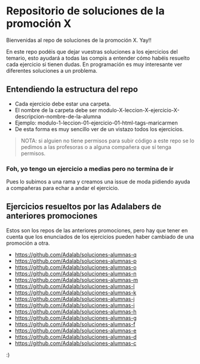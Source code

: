 # Repositorio de soluciones de la promoción X

Bienvenidas al repo de soluciones de la promoción X. Yay!!

En este repo podéis que dejar vuestras soluciones a los ejercicios del temario, esto ayudará a todas las compis a entender cómo habéis resuelto cada ejercicio si tienen dudas. En programación es muy interesante ver diferentes soluciones a un problema.

## Entendiendo la estructura del repo

- Cada ejercicio debe estar una carpeta.
- El nombre de la carpeta debe ser modulo-X-leccion-X-ejercicio-X-descripcion-nombre-de-la-alumna
- Ejemplo: modulo-1-leccion-01-ejercicio-01-html-tags-maricarmen
- De esta forma es muy sencillo ver de un vistazo todos los ejercicios.

> NOTA: si alguien no tiene permisos para subir código a este repo se lo pedimos a las profesoras o a alguna compañera que sí tenga permisos.

### Foh, yo tengo un ejercicio a medias pero no termina de ir

Pues lo subimos a una rama y creamos una issue de moda pidiendo ayuda a compañeras para echar a andar el ejercicio.

## Ejercicios resueltos por las Adalabers de anteriores promociones

Estos son los repos de las anteriores promociones, pero hay que tener en cuenta que los enunciados de los ejercicios pueden haber cambiado de una promoción a otra.

- https://github.com/Adalab/soluciones-alumnas-q
- https://github.com/Adalab/soluciones-alumnas-p
- https://github.com/Adalab/soluciones-alumnas-o
- https://github.com/Adalab/soluciones-alumnas-n
- https://github.com/Adalab/soluciones-alumnas-m
- https://github.com/Adalab/soluciones-alumnas-l
- https://github.com/Adalab/soluciones-alumnas-k
- https://github.com/Adalab/soluciones-alumnas-j
- https://github.com/Adalab/soluciones-alumnas-i
- https://github.com/Adalab/soluciones-alumnas-h
- https://github.com/Adalab/soluciones-alumnas-g
- https://github.com/Adalab/soluciones-alumnas-f
- https://github.com/Adalab/soluciones-alumnas-e
- https://github.com/Adalab/soluciones-alumnas-d
- https://github.com/Adalab/soluciones-alumnas-c

:)
